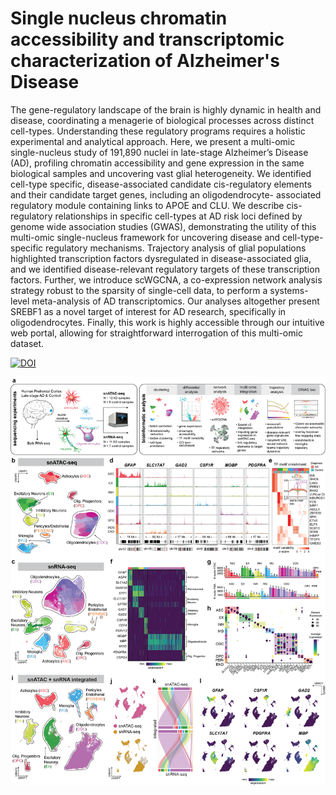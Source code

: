 # Single nucleus chromatin accessibility and transcriptomic characterization of Alzheimer's Disease

The gene-regulatory landscape of the brain is highly dynamic in health and disease, coordinating a menagerie of biological processes across distinct cell-types. Understanding these regulatory programs requires a holistic experimental and analytical approach. Here, we present a multi-omic single-nucleus study of 191,890 nuclei in late-stage Alzheimer’s Disease (AD), profiling chromatin accessibility and gene expression in the same biological samples and uncovering vast glial heterogeneity. We identified cell-type specific, disease-associated candidate cis-regulatory elements and their candidate target genes, including an oligodendrocyte- associated regulatory module containing links to APOE and CLU. We describe cis-regulatory relationships in specific cell-types at AD risk loci defined by genome wide association studies (GWAS), demonstrating the utility of this multi-omic single-nucleus framework for uncovering disease and cell-type-specific regulatory mechanisms. Trajectory analysis of glial populations highlighted transcription factors dysregulated in disease-associated glia, and we identified disease-relevant regulatory targets of these transcription factors. Further, we introduce scWGCNA, a co-expression network analysis strategy robust to the sparsity of single-cell data, to perform a systems-level meta-analysis of AD transcriptomics. Our analyses altogether present SREBF1 as a novel target of interest for AD research, specifically in oligodendrocytes. Finally, this work is highly accessible through our intuitive web portal, allowing for straightforward interrogation of this multi-omic dataset.

[![DOI](https://zenodo.org/badge/357298978.svg)](https://zenodo.org/badge/latestdoi/357298978)

<img align="center" src="images/Figure1.png">

